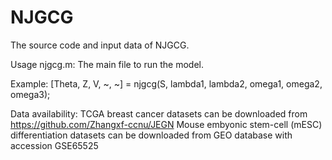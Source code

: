 # NJGCG
The source code and input data of NJGCG.

Usage
njgcg.m: The main file to run the model.

Example: [Theta, Z, V, ~, ~] = njgcg(S, lambda1, lambda2, omega1, omega2, omega3);

Data availability:
TCGA breast cancer datasets can be downloaded from https://github.com/Zhangxf-ccnu/JEGN
Mouse embyonic stem-cell (mESC) differentiation datasets can be downloaded from GEO database with accession GSE65525
